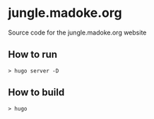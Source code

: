 # jungle.madoke.org

Source code for the jungle.madoke.org website

## How to run

```
> hugo server -D
```

## How to build

```
> hugo
```
